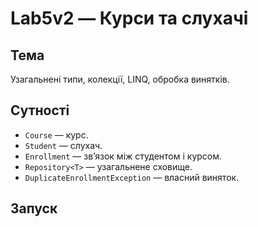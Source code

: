 # Lab5v2 — Курси та слухачі

## Тема
Узагальнені типи, колекції, LINQ, обробка винятків.

## Сутності
- `Course` — курс.
- `Student` — слухач.
- `Enrollment` — зв’язок між студентом і курсом.
- `Repository<T>` — узагальнене сховище.
- `DuplicateEnrollmentException` — власний виняток.

## Запуск
